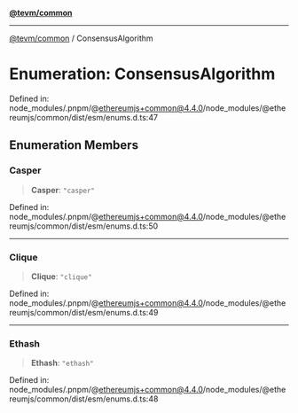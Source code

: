 [**@tevm/common**](../README.md)

***

[@tevm/common](../globals.md) / ConsensusAlgorithm

# Enumeration: ConsensusAlgorithm

Defined in: node\_modules/.pnpm/@ethereumjs+common@4.4.0/node\_modules/@ethereumjs/common/dist/esm/enums.d.ts:47

## Enumeration Members

### Casper

> **Casper**: `"casper"`

Defined in: node\_modules/.pnpm/@ethereumjs+common@4.4.0/node\_modules/@ethereumjs/common/dist/esm/enums.d.ts:50

***

### Clique

> **Clique**: `"clique"`

Defined in: node\_modules/.pnpm/@ethereumjs+common@4.4.0/node\_modules/@ethereumjs/common/dist/esm/enums.d.ts:49

***

### Ethash

> **Ethash**: `"ethash"`

Defined in: node\_modules/.pnpm/@ethereumjs+common@4.4.0/node\_modules/@ethereumjs/common/dist/esm/enums.d.ts:48

